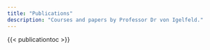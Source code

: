 ```yaml
---
title: "Publications"
description: "Courses and papers by Professor Dr von Igelfeld."
---
```


{{< publicationtoc >}}

